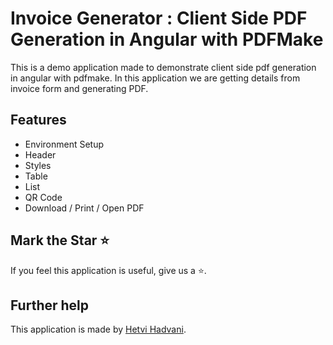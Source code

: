 # Invoice Generator : Client Side PDF Generation in Angular with PDFMake

This is a demo application made to demonstrate client side pdf generation in angular with pdfmake.
In this application we are getting details from invoice form and generating PDF.

<!-- Checkout the complete blog at : [Client Side PDF Generation in Angular with PDFMake](https://www.c-sharpcorner.com/article/client-side-pdf-generation-in-angular-with-pdfmake/) -->

## Features

- Environment Setup
- Header
- Styles
- Table
- List
- QR Code
- Download / Print / Open PDF

## Mark the Star ⭐

If you feel this application is useful, give us a ⭐.

## Further help

This application is made by [Hetvi Hadvani](https://www.linkedin.com/in/hetvi07/).
